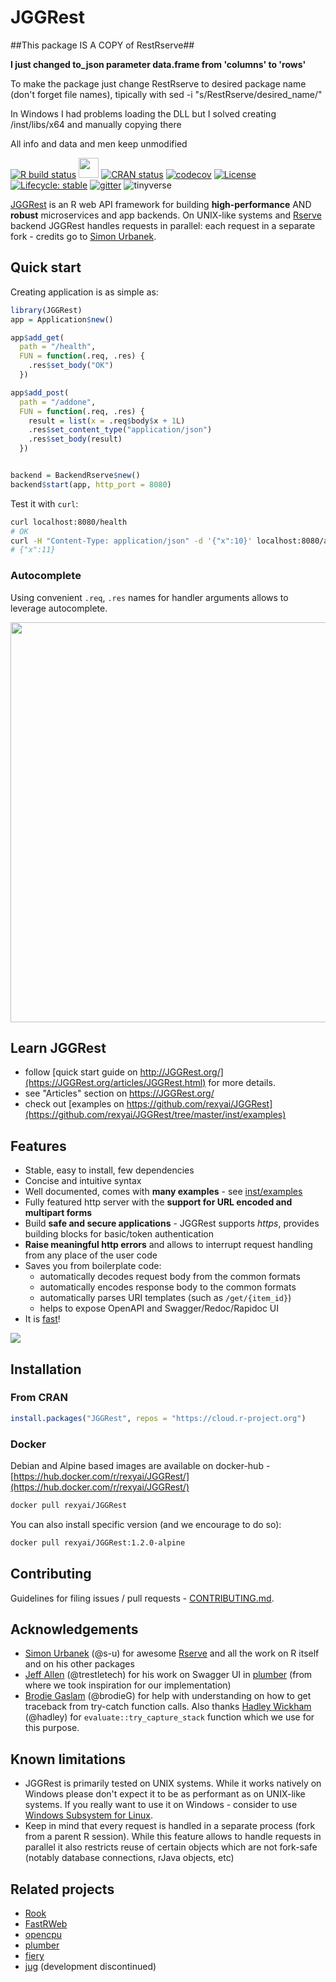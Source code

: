 # JGGRest

##This package IS A COPY of RestRserve##

**I just changed to_json parameter data.frame from 'columns' to 'rows'**

To make the package just change RestRserve to desired package name (don't forget file names), tipically with sed -i "s/RestRserve/desired_name/" 

In Windows I had problems loading the DLL but I solved creating /inst/libs/x64 and manually copying there

All info and data and men keep unmodified

<!-- badges: start -->
[![R build status](https://github.com/rexyai/JGGRest/workflows/R-CMD-check/badge.svg)](https://github.com/rexyai/JGGRest/actions)
<a href="https://rexy.ai"><img src="https://s3-eu-west-1.amazonaws.com/rexy.ai/images/favicon.ico" height="32" width="32"></a>
[![CRAN status](https://www.r-pkg.org/badges/version/JGGRest)](https://cran.r-project.org/package=JGGRest)
[![codecov](https://codecov.io/gh/rexyai/JGGRest/branch/master/graph/badge.svg)](https://codecov.io/gh/rexyai/JGGRest/branch/master)
[![License](https://eddelbuettel.github.io/badges/GPL2+.svg)](http://www.gnu.org/licenses/gpl-2.0.html)
[![Lifecycle: stable](https://lifecycle.r-lib.org/articles/figures/lifecycle-stable.svg)](https://lifecycle.r-lib.org/articles/stages.html#stable)
[![gitter](https://img.shields.io/gitter/room/JGGRest/community.svg?color=61D6AD&style=popout)](https://gitter.im/JGGRest/community)
![tinyverse](https://tinyverse.netlify.com/badge/JGGRest)
<!-- badges: end -->

[JGGRest](https://github.com/rexyai/JGGRest) is an R web API framework for building **high-performance** AND **robust** microservices and app backends. On UNIX-like systems and [Rserve](https://github.com/s-u/Rserve) backend JGGRest handles requests in parallel: each request in a separate fork - credits go to [Simon Urbanek](https://github.com/s-u).

## Quick start

Creating application is as simple as:
```r
library(JGGRest)
app = Application$new()

app$add_get(
  path = "/health", 
  FUN = function(.req, .res) {
    .res$set_body("OK")
  })

app$add_post(
  path = "/addone", 
  FUN = function(.req, .res) {
    result = list(x = .req$body$x + 1L)
    .res$set_content_type("application/json")
    .res$set_body(result)
  })


backend = BackendRserve$new()
backend$start(app, http_port = 8080)
```

Test it with `curl`:

```sh
curl localhost:8080/health
# OK
curl -H "Content-Type: application/json" -d '{"x":10}' localhost:8080/addone
# {"x":11}
```
### Autocomplete

Using convenient `.req`, `.res` names for handler arguments allows to leverage autocomplete.

<img src="https://cdn.rexy.ai/assets/req-res.gif" width="640" style="vertical-align:bottom">

## Learn JGGRest

- follow [quick start guide on http://JGGRest.org/](https://JGGRest.org/articles/JGGRest.html) for more details.
- see "Articles" section on https://JGGRest.org/
- check out [examples on https://github.com/rexyai/JGGRest](https://github.com/rexyai/JGGRest/tree/master/inst/examples)

## Features

- Stable, easy to install, few dependencies
- Concise and intuitive syntax
- Well documented, comes with **many examples** - see [inst/examples](https://github.com/rexyai/JGGRest/tree/master/inst/examples)
- Fully featured http server with the **support for URL encoded and multipart forms**
- Build **safe and secure applications** - JGGRest supports *https*, provides building blocks for basic/token authentication
- **Raise meaningful http errors** and allows to interrupt request handling from any place of the user code
- Saves you from boilerplate code:
  - automatically decodes request body from the common formats
  - automatically encodes response body to the common formats
  - automatically parses URI templates (such as `/get/{item_id}`)
  - helps to expose OpenAPI and Swagger/Redoc/Rapidoc UI
- It is [fast](https://JGGRest.org/articles/benchmarks/Benchmarks.html)!

![](https://github.com/rexyai/JGGRest/blob/master/vignettes/img/bench-rps.png?raw=true)

## Installation

### From CRAN
```r
install.packages("JGGRest", repos = "https://cloud.r-project.org")
```

### Docker

Debian and Alpine based images are available on docker-hub  -[https://hub.docker.com/r/rexyai/JGGRest/](https://hub.docker.com/r/rexyai/JGGRest/)

```sh
docker pull rexyai/JGGRest
```

You can also install specific version (and we encourage to do so):

```sh
docker pull rexyai/JGGRest:1.2.0-alpine
```

## Contributing

Guidelines for filing issues / pull requests - [CONTRIBUTING.md](https://github.com/rexyai/JGGRest/blob/master/CONTRIBUTING.md).

## Acknowledgements

- [Simon Urbanek](https://github.com/s-u/) (@s-u) for awesome [Rserve](https://github.com/s-u/Rserve) and all the work on R itself and on his other packages
- [Jeff Allen](https://github.com/trestletech) (@trestletech) for his work on Swagger UI in [plumber](https://github.com/rstudio/plumber) (from where we took inspiration for our implementation)
- [Brodie Gaslam](https://github.com/brodieG) (@brodieG) for help with understanding on how to get traceback from try-catch function calls. Also thanks [Hadley Wickham](https://github.com/hadley) (@hadley) for `evaluate::try_capture_stack` function which we use for this purpose.

## Known limitations

- JGGRest is primarily tested on UNIX systems. While it works natively on Windows please don't expect it to be as performant as on UNIX-like systems. If you really want to use it on Windows - consider to use [Windows Subsystem for Linux](https://blog.jdblischak.com/posts/wsl-r/).
- Keep in mind that every request is handled in a separate process (fork from a parent R session). While this feature allows to handle requests in parallel it also restricts reuse of certain objects which are not fork-safe (notably database connections, rJava objects, etc)

## Related projects

- [Rook](https://github.com/jeffreyhorner/Rook)
- [FastRWeb](https://CRAN.R-project.org/package=FastRWeb)
- [opencpu](https://www.opencpu.org/)
- [plumber](https://www.rplumber.io/)
- [fiery](https://github.com/thomasp85/fiery)
- [jug](https://github.com/Bart6114/jug) (development discontinued)
